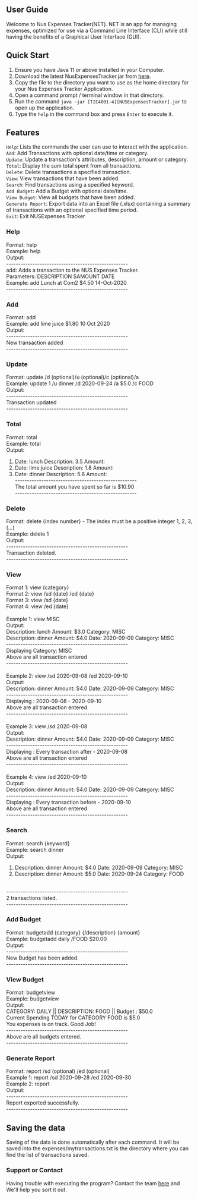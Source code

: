 ## User Guide

Welcome to Nus Expenses Tracker(NET). NET is an app for managing expenses, optimized for use via a Command Line Interface (CLI) while still having the benefits of a Graphical User Interface (GUI). 

## Quick Start
1. Ensure you have Java 11 or above installed in your Computer.
2. Download the latest NusExpensesTracker.jar from [here](https://github.com/AY2021S1-TIC4001-4/tp/releases).
3. Copy the file to the directory you want to use as the home directory for your Nus Expenses Tracker Application.
4. Open a command prompt / terminal window in that directory.
5. Run the command ```java -jar [TIC4001-4][NUSExpensesTracker].jar``` to open up the application.
6. Type the ```help``` in the command box and press ```Enter``` to execute it.

## Features
```Help```: Lists the commands the user can use to interact with the application. <br/>
```Add```: Add Transactions with optional date/time or category. <br/>
```Update```: Update a transaction's attributes, description, amount or category.  <br/>
```Total```: Display the sum total spent from all transactions. <br/>
```Delete```: Delete transactions a specified transaction. <br/>
```View```: View transactions that have been added. <br/>
```Search```: Find transactions using a specified keyword. <br/>
```Add Budget```: Add a Budget with optional date/time. <br/>
```View Budget```: View all budgets that have been added. <br/>
```Generate Report```: Export data into an Excel file (.xlsx) containing a summary of transactions with an optional specified time period. <br/>
```Exit```: Exit NUSExpenses Tracker <br/>

<div style="page-break-after: always;"></div>

### Help
Format: help <br/>
Example: help <br/>
Output: <br/>
---------------------------------------------------<br/>
add: Adds a transaction to the NUS Expenses Tracker. <br/>
Parameters: DESCRIPTION $AMOUNT DATE <br/>
Example: add Lunch at Com2 $4.50 14-Oct-2020 <br/>
---------------------------------------------------<br/>

### Add
Format: add <description><amount><date><br/>
Example: add lime juice $1.80 10 Oct 2020 <br/>
Output: <br/>
---------------------------------------------------<br/>
New transaction added<br/>
---------------------------------------------------<br/>

### Update
Format: update <index> /d <date>(optional)/u <usage>(optional)/c <category>(optional)/a <amount><br/>
Example: update 1 /u dinner /d 2020-09-24 /a $5.0 /c FOOD <br/>
Output: <br/>
---------------------------------------------------<br/>
Transaction updated<br/>
---------------------------------------------------<br/>

### Total
Format: total  <br/>
Example: total <br/>
Output: <br/>
1.  Date: lunch Description: 3.5 Amount: <br/>
2.  Date: lime juice Description: 1.8 Amount: <br/>
3.  Date: dinner Description: 5.6 Amount: <br/>
---------------------------------------------------<br/>
The total amount you have spent so far is $10.90<br/>
---------------------------------------------------<br/>

### Delete
Format: delete {index number} - The index must be a positive integer 1, 2, 3,(...) <br/>
Example: delete 1 <br/>
Output: <br/>
---------------------------------------------------<br/>
Transaction deleted. <br/>
---------------------------------------------------<br/>

### View
Format 1: view {category} <br/>
Format 2: view /sd {date} /ed {date}  <br/>
Format 3: view /sd {date}  <br/>
Format 4: view /ed {date}  <br/>
<br/>
Example 1: view MISC <br/>
Output: <br/>
Description: lunch Amount: $3.0 Category: MISC  <br/>
Description: dinner Amount: $4.0 Date: 2020-09-09 Category: MISC  <br/>
---------------------------------------------------<br/>
Displaying Category: MISC<br/>
Above are all transaction entered<br/>
---------------------------------------------------<br/>
<br/>
Example 2: view /sd 2020-09-08 /ed 2020-09-10 <br/>
Output: <br/>
Description: dinner Amount: $4.0 Date: 2020-09-09 Category: MISC <br/>
---------------------------------------------------<br/>
Displaying : 2020-09-08 - 2020-09-10<br/>
Above are all transaction entered<br/>
---------------------------------------------------<br/>
<br/>
Example 3: view /sd 2020-09-08 <br/>
Output: <br/>
Description: dinner Amount: $4.0 Date: 2020-09-09 Category: MISC <br/>
---------------------------------------------------<br/>
Displaying : Every transaction after - 2020-09-08<br/>
Above are all transaction entered<br/>
---------------------------------------------------<br/>
<br/>
Example 4: view /ed 2020-09-10 <br/>
Output: <br/>
Description: dinner Amount: $4.0 Date: 2020-09-09 Category: MISC <br/>
---------------------------------------------------<br/>
Displaying : Every transaction before - 2020-09-10<br/>
Above are all transaction entered<br/>
---------------------------------------------------<br/>

### Search
Format: search {keyword} <br/>
Example: search dinner <br/>
Output: <br/>
1.  Description: dinner Amount: $4.0 Date: 2020-09-09 Category: MISC <br/>
2.  Description:  dinner  Amount: $5.0 Date: 2020-09-24 Category: FOOD <br/>
<br/>
---------------------------------------------------<br/>
2 transactions listed. <br/>
---------------------------------------------------<br/>

### Add Budget
Format: budgetadd {category} {/description} {amount}<br/>
Example: budgetadd daily /FOOD $20.00 <br/>
Output: <br/>
---------------------------------------------------<br/>
New Budget has been added. <br/>
---------------------------------------------------<br/>

### View Budget
Format: budgetview <br/>
Example: budgetview <br/>
Output: <br/>
CATEGORY: DAILY || DESCRIPTION: FOOD || Budget : $50.0 <br/>
Current Spending TODAY for CATEGORY FOOD is $5.0 <br/>
You expenses is on track. Good Job! <br/>
---------------------------------------------------<br/>
Above are all budgets entered. <br/>
---------------------------------------------------<br/>

### Generate Report
Format: report /sd <start date>(optional) /ed <end date> (optional)<br/>
Example 1: report /sd 2020-09-28 /ed 2020-09-30 <br/> 
Example 2: report <br/>
Output: <br/>
---------------------------------------------------<br/>
Report exported successfully. <br/>
---------------------------------------------------<br/>

## Saving the data <br/>
Saving of the data is done automatically after each command. It will be saved into the
expenses/mytransactions.txt is the directory where you can find the list of transactions saved. <br/>

### Support or Contact <br/>
Having trouble with executing the program? Contact the team [here](https://ay2021s1-tic4001-4.github.io/tp/AboutUs.html) and We'll help you sort it out. 